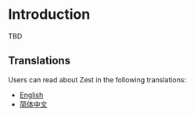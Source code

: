 <a name="Introduction"></a>
# Introduction

TBD

## Translations

Users can read about Zest in the following translations:

<ul class="i18n">
  <li class="en"><a href="./getting-started.html">English</a></li>
  <li class="zh"><a href="./zh/index.html">简体中文</a></li>
</ul>
